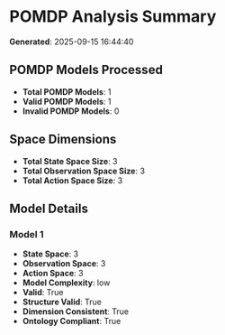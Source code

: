 
# POMDP Analysis Summary

**Generated**: 2025-09-15 16:44:40

## POMDP Models Processed
- **Total POMDP Models**: 1
- **Valid POMDP Models**: 1
- **Invalid POMDP Models**: 0

## Space Dimensions
- **Total State Space Size**: 3
- **Total Observation Space Size**: 3
- **Total Action Space Size**: 3

## Model Details

### Model 1
- **State Space**: 3
- **Observation Space**: 3
- **Action Space**: 3
- **Model Complexity**: low
- **Valid**: True
- **Structure Valid**: True
- **Dimension Consistent**: True
- **Ontology Compliant**: True

